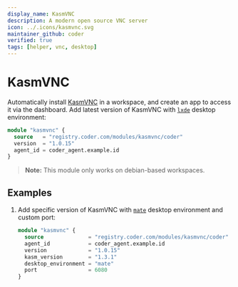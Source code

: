 ```yaml
---
display_name: KasmVNC
description: A modern open source VNC server
icon: ../.icons/kasmvnc.svg
maintainer_github: coder
verified: true
tags: [helper, vnc, desktop]
---
```


# KasmVNC

Automatically install [KasmVNC](https://kasmweb.com/kasmvnc) in a workspace, and create an app to access it via the dashboard. Add latest version of KasmVNC with [`lxde`](https://www.lxde.org/) desktop environment:

```tf
module "kasmvnc" {
  source   = "registry.coder.com/modules/kasmvnc/coder"
  version  = "1.0.15"
  agent_id = coder_agent.example.id
}
```

> **Note:** This module only works on debian-based workspaces.

## Examples

1. Add specific version of KasmVNC with [`mate`](https://mate-desktop.org/) desktop environment and custom port:

   ```tf
   module "kasmvnc" {
     source              = "registry.coder.com/modules/kasmvnc/coder"
     agent_id            = coder_agent.example.id
     version             = "1.0.15"
     kasm_version        = "1.3.1"
     desktop_environment = "mate"
     port                = 6080
   }
   ```
